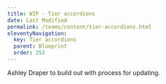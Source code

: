 ```yaml
---
title: WIP - Tier accordions
date: Last Modified 
permalink: /teams/content/tier-accordions.html
eleventyNavigation:
  key: Tier accordions
  parent: Blueprint
  order: 253
---
```


Ashley Draper to build out with process for updating.

